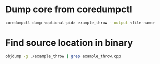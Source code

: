# Dump core from coredumpctl
```bash
coredumpctl dump <optional-pid> example_throw --output <file-name>
```
# Find source location in binary
```bash
objdump -g ./example_throw | grep example_throw.cpp
```